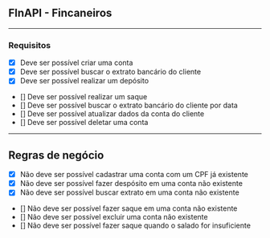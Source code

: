 ## FInAPI - Fincaneiros

---

### Requisitos

- [X] Deve ser possível criar uma conta
- [X] Deve ser possível buscar o extrato bancário do cliente
- [X] Deve ser possível realizar um depósito
- [] Deve ser possível realizar um saque
- [] Deve ser possível buscar o extrato bancário do cliente por data
- [] Deve ser possível atualizar dados da conta do cliente
- [] Deve ser possível deletar uma conta
  
---

## Regras de negócio

- [X] Não deve ser possível cadastrar uma conta com um CPF já existente
- [X] Não deve ser possível fazer despósito em uma conta não existente
- [X] Não deve ser possível buscar extrato em uma conta não existente
- [] Não deve ser possível fazer saque em uma conta não existente
- [] Não deve ser possível excluir uma conta não existente
- [] Não deve ser possível fazer saque quando o salado for insuficiente